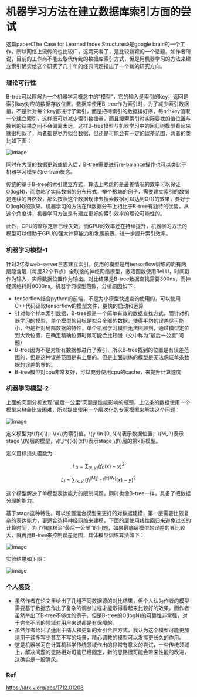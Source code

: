 # 机器学习方法在建立数据库索引方面的尝试

这篇paper《The Case for Learned Index Structures》是google brain的一个工作，所以网络上流传的也比较广，这两天看了，是比较新颖的一个话题。如作者所说，目前的工作尚不能去取代传统的数据库索引方式，但是用机器学习的方法来建立索引确实给这个研究了几十年的经典问题指出了一个新的研究方向。

### 理论可行性

B-tree可以理解为一个机器学习概念中的“模型”，它的输入是索引的key，返回是索引key对应的数据存放位置。数据库使用B-tree作为索引时，为了减少索引数据量，不是针对每个key都进行了索引，而是把待索引的数据排好序，每n个key值取一个建立索引，这样既可以减少索引数据量，而且搜索索引时实际要找的值位置与搜到的结果之间不会偏离太远，这样B-tree模型与机器学习中的回归树模型看起来就很相似了，两者都是尽力拟合数据，但还是可能会有一定的误差范围，两者的类比如下图：

![image](http://www.luolei.site/source/images/index1.jpg)

同时在大量的数据更新或插入后，B-tree需要进行re-balance操作也可以类比于机器学习模型的re-train概念。

传统的基于B-tree的索引建立方式，算法上考虑的是最差情况的效率可以保证O(logN)，而忽略了实际数据的分布形式，举个极端的例子，需要建立索引的数据是连续的自然数，那么按照这个数据规律去搜索数据可以达到O(1)的效果，要好于O(logN)的效果。机器学习的方法在fit数据分布上相比于B-tree有独特的优势，从这个角度讲，机器学习方法是有建立更好的索引效率的理论可能性的。


此外，CPU的摩尔定律已经失效，而GPU的效率还在持续提升，机器学习方法的模型可以借助于GPU的强大计算能力和发展前景，进一步提升索引效率。

### 机器学习模型-1

针对2亿条web-server日志建立索引，使用的模型是用tensorflow训练的呃有两层隐含层（每层32个节点）全联接的神经网络模型，激活函数使用ReLU，时间戳作为输入，实际数据位置作为输出。对比结果是B-tree数据查找需要300ns，而神经网络耗时8000ns。机器学习模型落败，分析原因如下：

+ tensorflow结合python的前端，不是为小模型快速查询使用的，可以使用C++代码读取tensorflow的模型文件，更快的启动和运算
+ 针对每个样本索引数据，B-tree都是一个简单有效的数据查找方式，而针对机器学习的模型，单个模型的目标是拟合全部的数据，使得平均的误差尽可能小，但是针对局部数据的特性，单个机器学习模型无法照顾到，通过模型定位到大致位置，在确定精确位置时候可能会比较慢（文中称为“最后一公里”问题）
+ B-tree因为不是对所有数据都进行了索引，所以B-tree找到的位置是有误差范围的，但是这种误差范围是有上届的。但是上面训练的模型是无法保证单条数据的误差的界的。
+ B-tree模型对cpu非常友好，可以充分使用cpu的cache，来提升计算速度


### 机器学习模型-2

上面的问题分析发现“最后一公里”问题是性能影响的瓶颈，上亿条的数据使用一个模型来fit会比较困难，所以提出使用一个层次化的专家模型来解决这个问题：



![image](http://www.luolei.site/source/images/index2.jpg)

定义模型为\\(f(x)\\)，\\(x\\)为索引值，\\(y \in [0, N)\\)表示数据位置，\\(M_l\\)表示stage \\(l\\)层的模型，\\(f_l^{(k)}(x)\\)表示stage \\(l\\)层的第k哥模型。

定义目标损失函数为：

$$ L_0 = \sum_{(x,y)} (f_0(x) - y )^2 $$

$$ L_l = \sum_{(x,y)}(f_l^{\lfloor M_l f_{l-1}(x)/N \rfloor}(x) - y)^2 $$

这个模型解决了单模型表达能力的限制问题，同时也像B-tree一样，具备了把数据分段的能力。

基于stage这种特性，可以设置混合模型来更好的对数据建模，第一层需要比较复杂的表达能力，更适合选择神经网络来建模，下面的层使用线性回归来避免过长的计算时间，为了彻底根治“最后一公里”的问题，如果最底层模型的误差的界比较大，就再用B-tree来控制误差范围，具体模型训练算法如下：

![image](http://www.luolei.site/source/images/index3.jpg)


实验结果如下图：

![image](http://www.luolei.site/source/images/index4.jpg)


### 个人感受

+ 虽然作者在论文里给出了几组不同数据源的对比结果，但个人认为作者的模型需要基于数据去作出了复杂的调参过程才能取得看起来比较好的效果，而作者虽然举出了B-tree不够优的例子，但是B-tree的O(logN)的可靠性非常强，对于完全不同的领域对用户来说都是有保障的。
+ 虽然作者给出了适用于插入和更新的索引合并方式，我认为这个模型可能更加适用于读多写少甚至不写的场景，精心调教的模型可以发挥更长久的作用。
+ 这是机器学习在计算机科学传统领域作出的非常有意义的尝试，一些传统领域上，解决问题的思路相对可能已经固定，新的思路很可能会带来性能的改进，这确实是一股清风。

### Ref
https://arxiv.org/abs/1712.01208